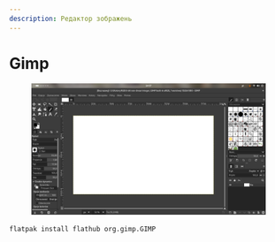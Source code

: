 ```yaml
---
description: Редактор зображень
---
```


# Gimp

<figure><img src="../../.gitbook/assets/image (1) (1) (1) (1) (1) (1) (1) (1) (1).png" alt=""><figcaption></figcaption></figure>

```bash
flatpak install flathub org.gimp.GIMP
```
